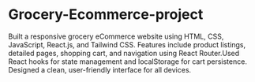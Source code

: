 # Grocery-Ecommerce-project
Built a responsive grocery eCommerce website using HTML, CSS, JavaScript, React.js, and  Tailwind CSS. Features include product listings, detailed pages, shopping cart, and  navigation using React Router.Used React hooks for state management and localStorage  for cart persistence. Designed a clean, user-friendly interface for all devices. 
